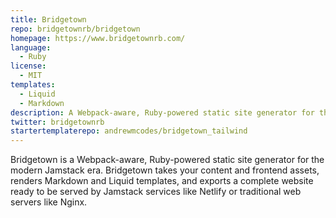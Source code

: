 ```yaml
---
title: Bridgetown
repo: bridgetownrb/bridgetown
homepage: https://www.bridgetownrb.com/
language:
  - Ruby
license:
  - MIT
templates:
  - Liquid
  - Markdown
description: A Webpack-aware, Ruby-powered static site generator for the modern Jamstack era.
twitter: bridgetownrb
startertemplaterepo: andrewmcodes/bridgetown_tailwind
---
```


Bridgetown is a Webpack-aware, Ruby-powered static site generator for the modern Jamstack era. Bridgetown takes your content and frontend assets, renders Markdown and Liquid templates, and exports a complete website ready to be served by Jamstack services like Netlify or traditional web servers like Nginx.


